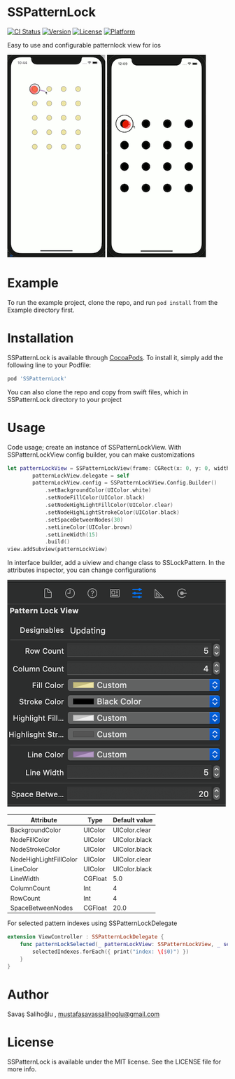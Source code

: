 # SSPatternLock
[![CI Status](https://img.shields.io/travis/mustafasavassalihoglu@gmail.com/SSPatternLock.svg?style=flat)](https://travis-ci.org/mustafasavassalihoglu@gmail.com/SSPatternLock)
[![Version](https://img.shields.io/cocoapods/v/SSPatternLock.svg?style=flat)](https://cocoapods.org/pods/SSPatternLock)
[![License](https://img.shields.io/cocoapods/l/SSPatternLock.svg?style=flat)](https://cocoapods.org/pods/SSPatternLock)
[![Platform](https://img.shields.io/cocoapods/p/SSPatternLock.svg?style=flat)](https://cocoapods.org/pods/SSPatternLock)

Easy to use and configurable patternlock view for ios

![ScreenShot](./screenshots/ss00001.gif)
![ScreenShot](./screenshots/ss00002.gif)

# Example

To run the example project, clone the repo, and run `pod install` from the Example directory first.

# Installation

SSPatternLock is available through [CocoaPods](https://cocoapods.org). To install
it, simply add the following line to your Podfile:

```ruby
pod 'SSPatternLock'
```

You can also clone the repo and copy from swift files, which in SSPatternLock directory to your project

# Usage

Code usage; create an instance of SSPatternLockView. With SSPatternLockView config builder, you can make customizations

```swift
let patternLockView = SSPatternLockView(frame: CGRect(x: 0, y: 0, width: self.view.frame.width, height: self.view.frame.height))
        patternLockView.delegate = self
        patternLockView.config = SSPatternLockView.Config.Builder()
            .setBackgroundColor(UIColor.white)
            .setNodeFillColor(UIColor.black)
            .setNodeHighLightFillColor(UIColor.clear)
            .setNodeHighLightStrokeColor(UIColor.black)
            .setSpaceBetweenNodes(30)
            .setLineColor(UIColor.brown)
            .setLineWidth(15)
            .build()
view.addSubview(patternLockView)
```

In interface builder, add a uiview and change class to SSLockPattern. In the attributes inspector, you can change configurations


![ScreenShot](./screenshots/ss00003.png)

| Attribute | Type  |  Default value |
|----|---|--|
| BackgroundColor| UIColor | UIColor.clear |
| NodeFillColor | UIColor | UIColor.black |
| NodeStrokeColor | UIColor | UIColor.black |
| NodeHighLightFillColor | UIColor | UIColor.clear |
| LineColor | UIColor | UIColor.black |
| LineWidth | CGFloat | 5.0 |
| ColumnCount | Int | 4 |
| RowCount | Int | 4 |
| SpaceBetweenNodes | CGFloat | 20.0 |



For selected pattern indexes using SSPatternLockDelegate
```swift
extension ViewController : SSPatternLockDelegate {
    func patternLockSelected(_ patternLockView: SSPatternLockView, _ selectedIndexes: [Int]) {
        selectedIndexes.forEach({ print("index: \($0)") })
    }
}
```

# Author

Savaş Salihoğlu , mustafasavassalihoglu@gmail.com

# License

SSPatternLock is available under the MIT license. See the LICENSE file for more info.
